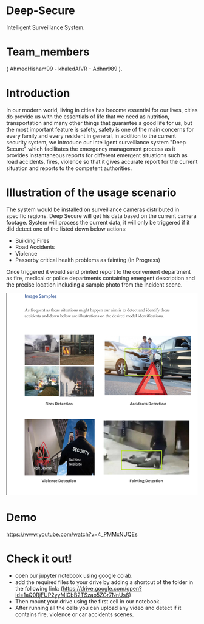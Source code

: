 # Deep-Secure
Intelligent Surveillance System.
# Team_members
( AhmedHisham99 - khaledAIVR - Adhm989 ).
# Introduction 
In our modern world, living in cities has become essential for our lives, cities do provide
us with the essentials of life that we need as nutrition, transportation and many other
things that guarantee a good life for us, but the most important feature is safety, safety is
one of the main concerns for every family and every resident in general, in addition to
the current security system, we introduce our intelligent surveillance system "Deep
Secure" which facilitates the emergency management process as it provides
instantaneous reports for different emergent situations such as road accidents, fires,
violence so that it gives accurate report for the current situation and reports to the
competent authorities.

# Illustration of the usage scenario
The system would be installed on surveillance cameras distributed in specific regions.
Deep Secure will get his data based on the current camera footage.
System will process the current data, it will only be triggered if it did detect one of the
listed down below actions:
- Building Fires
- Road Accidents
- Violence
- Passerby critical health problems as fainting (In Progress)

Once triggered it would send printed report to the convenient department as fire,
medical or police departments containing emergent description and the precise
location including a sample photo from the incident scene.

![](https://github.com/khaledAIVR/Deep-Secure/blob/master/Examples.png)

# Demo
https://www.youtube.com/watch?v=4_PMMxNUQEs

# Check it out!
- open our jupyter notebook using google colab.
- add the required files to your drive by adding a shortcut of the folder in the following link:
(https://drive.google.com/open?id=1aQ0RjFUP2yyMIGbB2TSzao5ZGr7NnUs6)
- Then mount your drive using the first cell in our notebook.
- After running all the cells you can upload any video and detect if it contains fire, violence or car accidents scenes.



